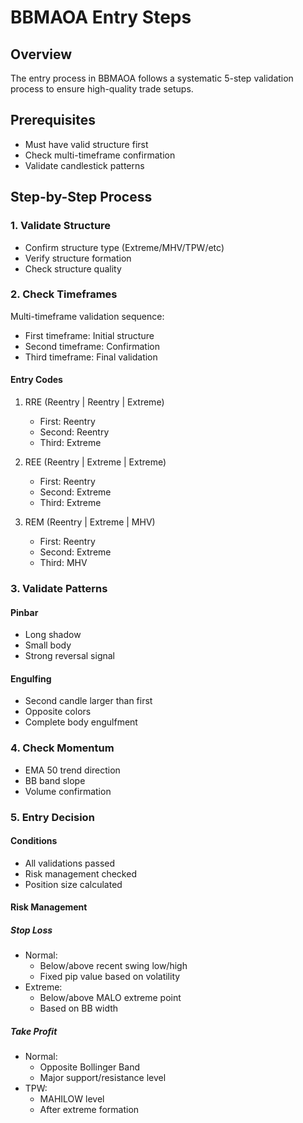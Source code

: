 # BBMAOA Entry Steps

## Overview
The entry process in BBMAOA follows a systematic 5-step validation process to ensure high-quality trade setups.

## Prerequisites
- Must have valid structure first
- Check multi-timeframe confirmation
- Validate candlestick patterns

## Step-by-Step Process

### 1. Validate Structure
- Confirm structure type (Extreme/MHV/TPW/etc)
- Verify structure formation
- Check structure quality

### 2. Check Timeframes
Multi-timeframe validation sequence:
- First timeframe: Initial structure
- Second timeframe: Confirmation
- Third timeframe: Final validation

#### Entry Codes
1. RRE (Reentry | Reentry | Extreme)
   - First: Reentry
   - Second: Reentry
   - Third: Extreme

2. REE (Reentry | Extreme | Extreme)
   - First: Reentry
   - Second: Extreme
   - Third: Extreme

3. REM (Reentry | Extreme | MHV)
   - First: Reentry
   - Second: Extreme
   - Third: MHV

### 3. Validate Patterns
#### Pinbar
- Long shadow
- Small body
- Strong reversal signal

#### Engulfing
- Second candle larger than first
- Opposite colors
- Complete body engulfment

### 4. Check Momentum
- EMA 50 trend direction
- BB band slope
- Volume confirmation

### 5. Entry Decision
#### Conditions
- All validations passed
- Risk management checked
- Position size calculated

#### Risk Management
##### Stop Loss
- Normal:
  - Below/above recent swing low/high
  - Fixed pip value based on volatility
- Extreme:
  - Below/above MALO extreme point
  - Based on BB width

##### Take Profit
- Normal:
  - Opposite Bollinger Band
  - Major support/resistance level
- TPW:
  - MAHILOW level
  - After extreme formation
